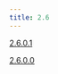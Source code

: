 ```yaml
---
title: 2.6
---
```


[2.6.0.1](https://github.com/taosdata/TDengine/releases/tag/ver-2.6.0.1)

[2.6.0.0](https://github.com/taosdata/TDengine/releases/tag/ver-2.6.0.0)